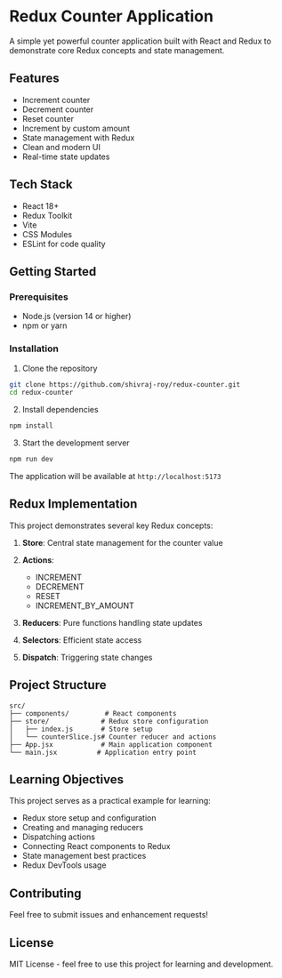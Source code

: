# Redux Counter Application

A simple yet powerful counter application built with React and Redux to demonstrate core Redux concepts and state management.

## Features

-  Increment counter
-  Decrement counter
-  Reset counter
-  Increment by custom amount
-  State management with Redux
-  Clean and modern UI
-  Real-time state updates

## Tech Stack

-  React 18+
-  Redux Toolkit
-  Vite
-  CSS Modules
-  ESLint for code quality

## Getting Started

### Prerequisites

-  Node.js (version 14 or higher)
-  npm or yarn

### Installation

1. Clone the repository

```bash
git clone https://github.com/shivraj-roy/redux-counter.git
cd redux-counter
```

2. Install dependencies

```bash
npm install
```

3. Start the development server

```bash
npm run dev
```

The application will be available at `http://localhost:5173`

## Redux Implementation

This project demonstrates several key Redux concepts:

1. **Store**: Central state management for the counter value
2. **Actions**:

   -  INCREMENT
   -  DECREMENT
   -  RESET
   -  INCREMENT_BY_AMOUNT

3. **Reducers**: Pure functions handling state updates
4. **Selectors**: Efficient state access
5. **Dispatch**: Triggering state changes

## Project Structure

```
src/
├── components/         # React components
├── store/             # Redux store configuration
│   ├── index.js       # Store setup
│   └── counterSlice.js# Counter reducer and actions
├── App.jsx            # Main application component
└── main.jsx          # Application entry point
```

## Learning Objectives

This project serves as a practical example for learning:

-  Redux store setup and configuration
-  Creating and managing reducers
-  Dispatching actions
-  Connecting React components to Redux
-  State management best practices
-  Redux DevTools usage

## Contributing

Feel free to submit issues and enhancement requests!

## License

MIT License - feel free to use this project for learning and development.

